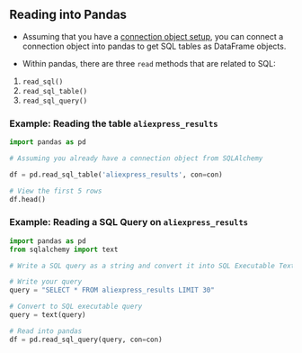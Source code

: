 ## Reading into Pandas

- Assuming that you have a [connection object setup](./Intro.md), you can connect a connection object into pandas to get SQL tables as DataFrame objects.

- Within pandas, there are three `read` methods that are related to SQL:

1. `read_sql()`
2. `read_sql_table()`
3. `read_sql_query()`

### Example: Reading the table `aliexpress_results`

```python
import pandas as pd

# Assuming you already have a connection object from SQLAlchemy

df = pd.read_sql_table('aliexpress_results', con=con)

# View the first 5 rows
df.head()
```

### Example: Reading a SQL Query on `aliexpress_results`

```python
import pandas as pd
from sqlalchemy import text

# Write a SQL query as a string and convert it into SQL Executable Text which is what the text() method does

# Write your query
query = "SELECT * FROM aliexpress_results LIMIT 30"

# Convert to SQL executable query
query = text(query)

# Read into pandas
df = pd.read_sql_query(query, con=con)
```
